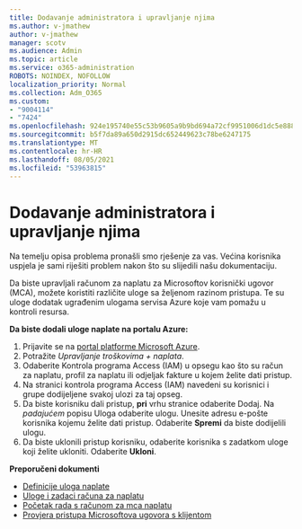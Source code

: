 ```yaml
---
title: Dodavanje administratora i upravljanje njima
ms.author: v-jmathew
author: v-jmathew
manager: scotv
ms.audience: Admin
ms.topic: article
ms.service: o365-administration
ROBOTS: NOINDEX, NOFOLLOW
localization_priority: Normal
ms.collection: Adm_O365
ms.custom:
- "9004114"
- "7424"
ms.openlocfilehash: 924e195740e55c53b9605a9b9bd694a72cf9951006d1dc5e888023cd6e3f9d45
ms.sourcegitcommit: b5f7da89a650d2915dc652449623c78be6247175
ms.translationtype: MT
ms.contentlocale: hr-HR
ms.lasthandoff: 08/05/2021
ms.locfileid: "53963815"
---
```

# <a name="how-to-add-and-manage-admins"></a>Dodavanje administratora i upravljanje njima

Na temelju opisa problema pronašli smo rješenje za vas. Većina korisnika uspjela je sami riješiti problem nakon što su slijedili našu dokumentaciju.

Da biste upravljali računom za naplatu za Microsoftov korisnički ugovor (MCA), možete koristiti različite uloge sa željenom razinom pristupa. Te su uloge dodatak ugrađenim ulogama servisa Azure koje vam pomažu u kontroli resursa.

**Da biste dodali uloge naplate na portalu Azure:**

1. Prijavite se na [portal platforme Microsoft Azure](https://portal.azure.com/).
2. Potražite *Upravljanje troškovima + naplata*.
3. Odaberite Kontrola programa Access (IAM) u opsegu kao što su račun za naplatu, profil za naplatu ili odjeljak fakture u kojem želite dati pristup.
4. Na stranici kontrola programa Access (IAM) navedeni su korisnici i grupe dodijeljene svakoj ulozi za taj opseg.
5. Da biste korisniku dali pristup, **pri** vrhu stranice odaberite Dodaj. Na *padajućem* popisu Uloga odaberite ulogu. Unesite adresu e-pošte korisnika kojemu želite dati pristup. Odaberite **Spremi** da biste dodijelili ulogu.
6. Da biste uklonili pristup korisniku, odaberite korisnika s zadatkom uloge koji želite ukloniti. Odaberite **Ukloni**.

**Preporučeni dokumenti**

- [Definicije uloga naplate](https://docs.microsoft.com/azure/cost-management-billing/manage/understand-mca-roles)
- [Uloge i zadaci računa za naplatu](https://docs.microsoft.com/azure/cost-management-billing/manage/understand-mca-roles#billing-account-roles-and-tasks)
- [Početak rada s računom za mca naplatu](https://docs.microsoft.com/azure/cost-management-billing/understand/mca-overview)
- [Provjera pristupa Microsoftova ugovora s klijentom](https://docs.microsoft.com/azure/cost-management-billing/manage/change-credit-card?WT.mc_id=Portal-Microsoft_Azure_Support%22%20%5Cl%20%22manage-credit-cards-for-a-microsoft-customer-agreement%22%20%5Ct%20%22_blank#check-the-type-of-your-account)
